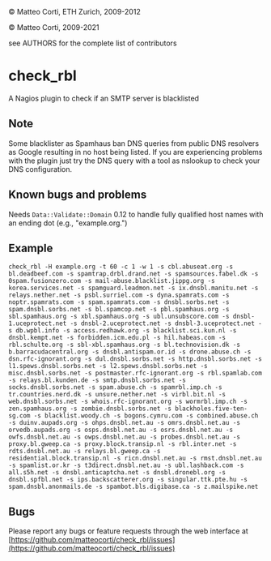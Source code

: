 
 &copy; Matteo Corti, ETH Zurich, 2009-2012
 
 &copy;  Matteo Corti, 2009-2021

  see AUTHORS for the complete list of contributors

# check\_rbl

A Nagios plugin to check if an SMTP server is blacklisted

## Note

Some blacklister as Spamhaus ban DNS queries from public DNS
resolvers as Google resulting in no host being listed. If you are
experiencing problems with the plugin just try the DNS query with a
tool as nslookup to check your DNS configuration.

## Known bugs and problems

Needs ```Data::Validate::Domain``` 0.12 to handle fully qualified host names with an ending dot (e.g., "example.org.")

## Example

```
check_rbl -H example.org -t 60 -c 1 -w 1 -s cbl.abuseat.org -s bl.deadbeef.com -s spamtrap.drbl.drand.net -s spamsources.fabel.dk -s 0spam.fusionzero.com -s mail-abuse.blacklist.jippg.org -s korea.services.net -s spamguard.leadmon.net -s ix.dnsbl.manitu.net -s relays.nether.net -s psbl.surriel.com -s dyna.spamrats.com -s noptr.spamrats.com -s spam.spamrats.com -s dnsbl.sorbs.net -s spam.dnsbl.sorbs.net -s bl.spamcop.net -s pbl.spamhaus.org -s sbl.spamhaus.org -s xbl.spamhaus.org -s ubl.unsubscore.com -s dnsbl-1.uceprotect.net -s dnsbl-2.uceprotect.net -s dnsbl-3.uceprotect.net -s db.wpbl.info -s access.redhawk.org -s blacklist.sci.kun.nl -s dnsbl.kempt.net -s forbidden.icm.edu.pl -s hil.habeas.com -s rbl.schulte.org -s sbl-xbl.spamhaus.org -s bl.technovision.dk -s b.barracudacentral.org -s dnsbl.antispam.or.id -s drone.abuse.ch -s dsn.rfc-ignorant.org -s dul.dnsbl.sorbs.net -s http.dnsbl.sorbs.net -s l1.spews.dnsbl.sorbs.net -s l2.spews.dnsbl.sorbs.net -s misc.dnsbl.sorbs.net -s postmaster.rfc-ignorant.org -s rbl.spamlab.com -s relays.bl.kunden.de -s smtp.dnsbl.sorbs.net -s socks.dnsbl.sorbs.net -s spam.abuse.ch -s spamrbl.imp.ch -s tr.countries.nerd.dk -s unsure.nether.net -s virbl.bit.nl -s web.dnsbl.sorbs.net -s whois.rfc-ignorant.org -s wormrbl.imp.ch -s zen.spamhaus.org -s zombie.dnsbl.sorbs.net -s blackholes.five-ten-sg.com -s blacklist.woody.ch -s bogons.cymru.com -s combined.abuse.ch -s duinv.aupads.org -s ohps.dnsbl.net.au -s omrs.dnsbl.net.au -s orvedb.aupads.org -s osps.dnsbl.net.au -s osrs.dnsbl.net.au -s owfs.dnsbl.net.au -s owps.dnsbl.net.au -s probes.dnsbl.net.au -s proxy.bl.gweep.ca -s proxy.block.transip.nl -s rbl.inter.net -s rdts.dnsbl.net.au -s relays.bl.gweep.ca -s residential.block.transip.nl -s ricn.dnsbl.net.au -s rmst.dnsbl.net.au -s spamlist.or.kr -s t3direct.dnsbl.net.au -s ubl.lashback.com -s all.s5h.net -s dnsbl.anticaptcha.net -s dnsbl.dronebl.org -s dnsbl.spfbl.net -s ips.backscatterer.org -s singular.ttk.pte.hu -s spam.dnsbl.anonmails.de -s spambot.bls.digibase.ca -s z.mailspike.net
```

## Bugs
Please report any bugs or feature requests through the
web interface at [https://github.com/matteocorti/check_rbl/issues](https://github.com/matteocorti/check_rbl/issues)
